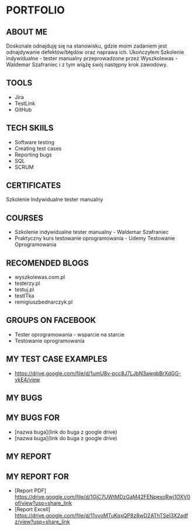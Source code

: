# PORTFOLIO
## ABOUT ME
Doskonale odnajduję się na stanowisku, gdzie moim zadaniem jest odnajdywanie defektów/błędów oraz naprawa ich. Ukończyłem Szkolenie indywidualne - tester manualny przeprowadzone przez Wyszkolewas - Waldemar Szafraniec i z tym wiążę swój następny krok zawodowy. 
## TOOLS
* Jira
* TestLink
* GitHub
## TECH SKIILS
* Software testing
* Creating test cases
* Reporting bugs
* SQL
* SCRUM
## CERTIFICATES
Szkolenie Indywidualne tester manualny 
## COURSES
* Szkolenie indywidualne tester manualny - Waldemar Szafraniec
* Praktyczny kurs testowanie oprogramowania - Udemy Testowanie Oprogramowania
## RECOMENDED BLOGS
* wyszkolewas.com.pl
* testerzy.pl
* testuj.pl
* testITka
* remigiuszbednarczyk.pl
## GROUPS ON FACEBOOK
* Tester oprogramowania - wsparcie na starcie
* Testowanie oprogramowania
## MY TEST CASE EXAMPLES
* https://drive.google.com/file/d/1umU8v-pcc8J7LJbN3awqbBrXdGG-ykE4/view
## MY BUGS
## MY BUGS FOR 
* [nazwa buga](link do buga z google drive)
* [nazwa buga](link do buga z google drive)

## MY REPORT
## MY REPORT FOR 
* [Report PDF]  https://drive.google.com/file/d/1GjC7UWtMDzGaM42FENpexoRwj1OXV0of/view?usp=share_link
* [Report Excell] https://drive.google.com/file/d/11vvoMTuKqxQP8z8wD2AThTSeI3X2adfz/view?usp=share_link
